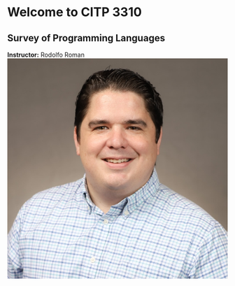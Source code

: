 # Welcome to CITP 3310

## Survey of Programming Languages

**Instructor:** Rodolfo Roman
![Rodolfo Roman](./images/mypic.jpg)
